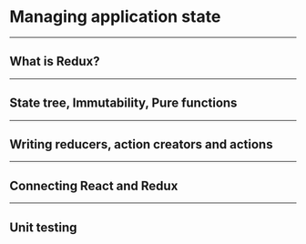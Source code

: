 # Managing application state

----

## What is Redux?

----

## State tree, Immutability, Pure functions

----

## Writing reducers, action creators and actions

----

## Connecting React and Redux

----

## Unit testing
